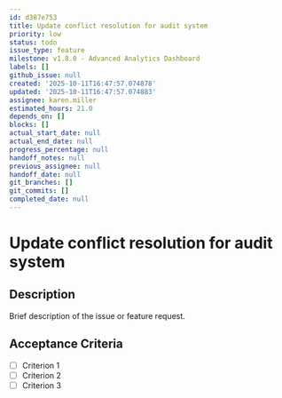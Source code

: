 ```yaml
---
id: d387e753
title: Update conflict resolution for audit system
priority: low
status: todo
issue_type: feature
milestone: v1.8.0 - Advanced Analytics Dashboard
labels: []
github_issue: null
created: '2025-10-11T16:47:57.074878'
updated: '2025-10-11T16:47:57.074883'
assignee: karen.miller
estimated_hours: 21.0
depends_on: []
blocks: []
actual_start_date: null
actual_end_date: null
progress_percentage: null
handoff_notes: null
previous_assignee: null
handoff_date: null
git_branches: []
git_commits: []
completed_date: null
---
```


# Update conflict resolution for audit system

## Description

Brief description of the issue or feature request.

## Acceptance Criteria

- [ ] Criterion 1
- [ ] Criterion 2
- [ ] Criterion 3